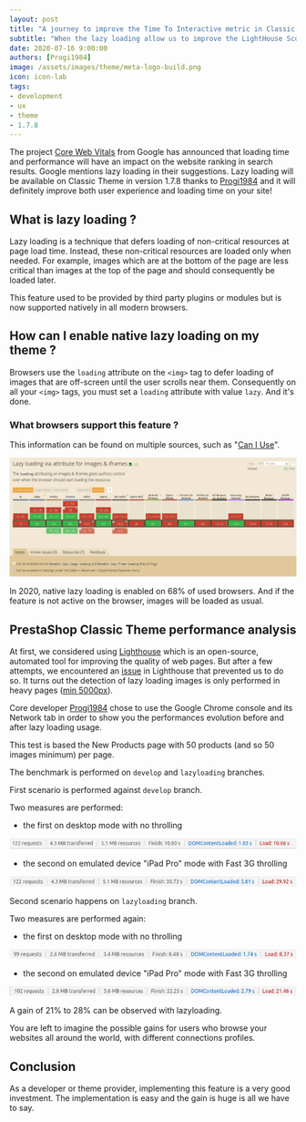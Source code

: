```yaml
---
layout: post
title: "A journey to improve the Time To Interactive metric in Classic Theme"
subtitle: "When the lazy loading allow us to improve the LightHouse Score"
date: 2020-07-16 9:00:00
authors: [Progi1984]
image: /assets/images/theme/meta-logo-build.png
icon: icon-lab
tags:
- development
- ux
- theme
- 1.7.8
---
```


The project [Core Web Vitals](https://webmasters.googleblog.com/2020/05/evaluating-page-experience.html) from Google has announced that loading time and performance will have an impact on the website ranking in search results. Google mentions lazy loading in their suggestions. Lazy loading will be available on Classic Theme in version 1.7.8 thanks to [Progi1984](https://github.com/Progi1984) and it will definitely improve both user experience and loading time on your site!

## What is lazy loading ?

Lazy loading is a technique that defers loading of non-critical resources at page load time. Instead, these non-critical resources are loaded only when needed. For example, images which are at the bottom of the page are less critical than images at the top of the page and should consequently be loaded later.

This feature used to be provided by third party plugins or modules but is now supported natively in all modern browsers.

## How can I enable native lazy loading on my theme ?

Browsers use the `loading` attribute on the `<img>` tag to defer loading of images that are off-screen until the user scrolls near them. Consequently on all your `<img>` tags, you must set a `loading` attribute with value `lazy`. And it's done.

### What browsers support this feature ?

This information can be found on multiple sources, such as "[Can I Use](https://caniuse.com/#feat=loading-lazy-attr)".

![Lazy Loading Support](/assets/images/2020/07/lazy-loading-support.png)

In 2020, native lazy loading is enabled on 68% of used browsers. And if the feature is not active on the browser, images will be loaded as usual.

## PrestaShop Classic Theme performance analysis

At first, we considered using [Lighthouse](https://developers.google.com/web/tools/lighthouse) which is an open-source, automated tool for improving the quality of web pages. But after a few attempts, we encountered an [issue](https://github.com/GoogleChrome/lighthouse/issues/11071) in Lighthouse that prevented us to do so. It turns out the detection of lazy loading images is only performed in heavy pages ([min 5000px](https://source.chromium.org/chromium/chromium/src/+/master:third_party/blink/renderer/core/frame/settings.json5;drc=e8f3cf0bbe085fee0d1b468e84395aad3ebb2cad;l=971-1003?originalUrl=https:%2F%2Fcs.chromium.org%2Fchromium%2Fsrc%2Fthird_party%2Fblink%2Frenderer%2Fcore%2Fframe%2Fsettings.json5)).

Core developer [Progi1984](https://github.com/Progi1984) chose to use the Google Chrome console and its Network tab in order to show you the performances evolution before and after lazy loading usage.

This test is based the New Products page with 50 products (and so 50 images minimum) per page.

The benchmark is performed on `develop` and `lazyloading` branches.

First scenario is performed against `develop` branch. 

Two measures are performed:

- the first on desktop mode with no throlling

![Test without Lazy Loading on desktop mode with no throlling](/assets/images/2020/07/lazy-loading-test-before-desktop-no-throlling.png)

- the second on emulated device "iPad Pro" mode with Fast 3G throlling

![Test without Lazy Loading on emulated device "iPad Pro" mode with Fast 3G throlling](/assets/images/2020/07/lazy-loading-test-before-mobile-3G-throlling.png)

Second scenario happens on `lazyloading` branch.

Two measures are performed again:

- the first on desktop mode with no throlling

![Test with Lazy Loading on desktop mode with no throlling](/assets/images/2020/07/lazy-loading-test-after-desktop-no-throlling.png)

- the second on emulated device "iPad Pro" mode with Fast 3G throlling

![Test with Lazy Loading on emulated device "iPad Pro" mode with Fast 3G throlling](/assets/images/2020/07/lazy-loading-test-after-mobile-3G-throlling.png)

A gain of 21% to 28% can be observed with lazyloading.

You are left to imagine the possible gains for users who browse your websites all around the world, with different connections profiles.

## Conclusion

As a developer or theme provider, implementing this feature is a very good investment. The implementation is easy and the gain is huge is all we have to say.
